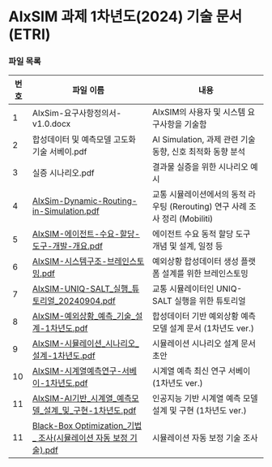 # AIxSIM 과제 1차년도(2024) 기술 문서 (ETRI)

### 파일 목록
번호 | 파일 이름 | 내용
--- | ------------ | -------------
1 | AIxSim-요구사항정의서-v1.0.docx | AIxSIM의 사용자 및 시스템 요구사항을 기술함 
2 | 합성데이터 및 예측모델 고도화 기술 서베이.pdf | AI Simulation, 과제 관련 기술동향, 신호 최적화 동향 분석
3 | 실증 시나리오.pdf | 결과물 실증을 위한 시나리오 예시
4 | [AIxSim-Dynamic-Routing-in-Simulation.pdf](./AIxSim-Dynamic-Routing-in-Simulation.pdf) | 교통 시뮬레이션에서의 동적 라우팅 (Rerouting) 연구 사례 조사 정리 (Mobiliti)
5 | [AIxSIM-에이전트-수요-할당-도구-개발-개요.pdf](./AIxSIM-에이전트-수요-할당-도구-개발-개요.pdf) | 에이전트 수요 동적 할당 도구 개념 및 설계, 일정 등
6 | [AIxSIM-시스템구조-브레인스토밍.pdf](./AIxSIM-시스템구조-브레인스토밍.pdf) | 예외상황 합성데이터 생성 플랫폼 설계를 위한 브레인스토밍
7 | [AIxSIM-UNIQ-SALT_실행_튜토리얼_20240904.pdf](./AIxSIM-UNIQ-SALT_실행_튜토리얼_20240904.pdf) | 교통 시뮬레이터인 UNIQ-SALT 실행을 위한 튜토리얼
8 | [AIxSIM-예외상황_예측_기술_설계-1차년도.pdf](./AIxSIM-예외상황_예측_기술_설계-1차년도.pdf) | 합성데이터 기반 예외상황 예측 모델 설계 문서 (1차년도 ver.)
9 | [AIxSIM-시뮬레이션_시나리오_설계-1차년도.pdf](./AIxSIM-시뮬레이션_시나리오_설계-1차년도.pdf) | 시뮬레이션 시나리오 설계 문서 초안
10 | [AIxSIM-시계열예측연구-서베이-1차년도.pdf](./AIxSIM-시계열예측연구-서베이-1차년도.pdf) | 시계열 예측 최신 연구 서베이 (1차년도 ver.)
11 | [AIxSIM-AI기반_시계열_예측모델_설계_및_구현-1차년도.pdf](./AIxSIM-AI기반_시계열_예측모델_설계_및_구현-1차년도.pdf) | 인공지능 기반 시계열 예측 모델 설계 및 구현 (1차년도 ver.)
11 | [Black-Box Optimization_기법_ 조사(시뮬레이션 자동 보정 기술).pdf](./Black-Box%20Optimization_%EA%B8%B0%EB%B2%95_%20%EC%A1%B0%EC%82%AC%28%EC%8B%9C%EB%AE%AC%EB%A0%88%EC%9D%B4%EC%85%98%20%EC%9E%90%EB%8F%99%20%EB%B3%B4%EC%A0%95%20%EA%B8%B0%EC%88%A0%29.pdf) | 시뮬레이션 자동 보정 기술 조사
